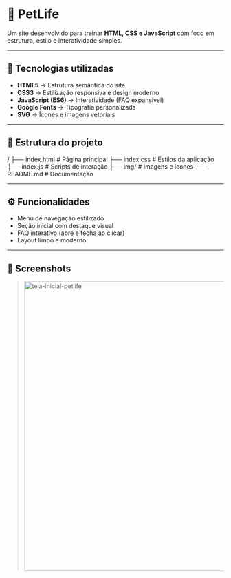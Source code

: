 # 🐾 PetLife

Um site desenvolvido para treinar **HTML, CSS e JavaScript** com foco em estrutura, estilo e interatividade simples.

---

## 🚀 Tecnologias utilizadas
- **HTML5** → Estrutura semântica do site
- **CSS3** → Estilização responsiva e design moderno
- **JavaScript (ES6)** → Interatividade (FAQ expansível)
- **Google Fonts** → Tipografia personalizada
- **SVG** → Ícones e imagens vetoriais

---

## 📂 Estrutura do projeto
/
├── index.html # Página principal
├── index.css # Estilos da aplicação
├── index.js # Scripts de interação
├── img/ # Imagens e ícones
└── README.md # Documentação


---

## ⚙️ Funcionalidades
- Menu de navegação estilizado
- Seção inicial com destaque visual
- FAQ interativo (abre e fecha ao clicar)
- Layout limpo e moderno

---

## 📸 Screenshots
> <img width="1354" height="673" alt="tela-inicial-petlife" src="https://github.com/user-attachments/assets/65794322-2c45-4496-89c8-e9ca51f8d34d" />


